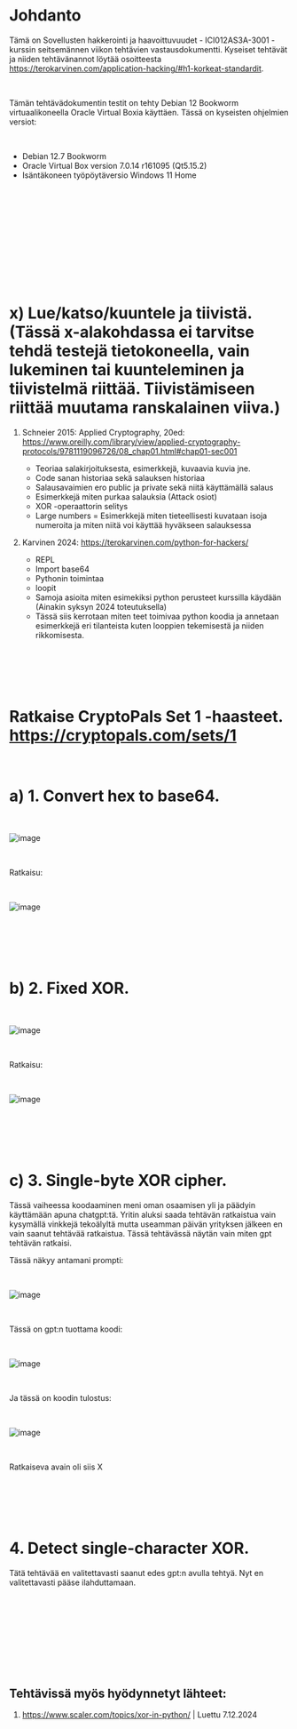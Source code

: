 # Johdanto

Tämä on Sovellusten hakkerointi ja haavoittuvuudet - ICI012AS3A-3001 -kurssin seitsemännen viikon tehtävien vastausdokumentti. Kyseiset tehtävät ja niiden tehtävänannot löytää osoitteesta https://terokarvinen.com/application-hacking/#h1-korkeat-standardit. 

<br/>

Tämän tehtävädokumentin testit on tehty Debian 12 Bookworm virtuaalikoneella Oracle Virtual Boxia käyttäen.
Tässä on kyseisten ohjelmien versiot:

<br/>

- Debian 12.7 Bookworm
- Oracle Virtual Box version 7.0.14 r161095 (Qt5.15.2)
- Isäntäkoneen työpöytäversio Windows 11 Home

<br/>
<br/>
<br/>
<br/>
<br/>
<br/>
<br/>
<br/>
<br/>
<br/>

# x) Lue/katso/kuuntele ja tiivistä. (Tässä x-alakohdassa ei tarvitse tehdä testejä tietokoneella, vain lukeminen tai kuunteleminen ja tiivistelmä riittää. Tiivistämiseen riittää muutama ranskalainen viiva.)

1. Schneier 2015: Applied Cryptography, 20ed: https://www.oreilly.com/library/view/applied-cryptography-protocols/9781119096726/08_chap01.html#chap01-sec001
   
   - Teoriaa salakirjoituksesta, esimerkkejä, kuvaavia kuvia jne.
   - Code sanan historiaa sekä salauksen historiaa
   - Salausavaimien ero public ja private sekä niitä käyttämällä salaus
   - Esimerkkejä miten purkaa salauksia (Attack osiot)
   - XOR -operaattorin selitys
   - Large numbers = Esimerkkejä miten tieteellisesti kuvataan isoja numeroita ja miten niitä voi käyttää hyväkseen salauksessa

2. Karvinen 2024: https://terokarvinen.com/python-for-hackers/

   - REPL
   - Import base64
   - Pythonin toimintaa
   - loopit
   - Samoja asioita miten esimekiksi python perusteet kurssilla käydään (Ainakin syksyn 2024 toteutuksella)
   - Tässä siis kerrotaan miten teet toimivaa python koodia ja annetaan esimerkkejä eri tilanteista kuten looppien tekemisestä ja niiden rikkomisesta.

<br/>
<br/>
<br/>
<br/>

# Ratkaise CryptoPals Set 1 -haasteet. https://cryptopals.com/sets/1

<br/>

# a) 1. Convert hex to base64.

<br/>

![image](https://github.com/user-attachments/assets/45280b12-adc0-43cf-8cc4-0dd8ee0f6499)

<br/>

Ratkaisu: 

<br/>

![image](https://github.com/user-attachments/assets/77885e6b-f608-4bec-bd53-3f053dd1a87b)

<br/>
<br/>
<br/>
<br/>

# b) 2. Fixed XOR.

<br/>

![image](https://github.com/user-attachments/assets/da7df93b-4aad-477b-b1bf-43049bb41120)

<br/>

Ratkaisu:

<br/>

![image](https://github.com/user-attachments/assets/238ecb91-7076-40db-a077-abde6faa6746)

<br/>
<br/>
<br/>
<br/>

# c) 3. Single-byte XOR cipher.

Tässä vaiheessa koodaaminen meni oman osaamisen yli ja päädyin käyttämään apuna chatgpt:tä. Yritin aluksi saada tehtävän ratkaistua vain kysymällä vinkkejä tekoälyltä mutta useamman päivän yrityksen jälkeen en vain saanut tehtävää ratkaistua. Tässä tehtävässä näytän vain miten gpt tehtävän ratkaisi.

Tässä näkyy antamani prompti:

<br/>

![image](https://github.com/user-attachments/assets/3042aa87-07c5-4a8d-9214-d3350e752611)

<br/>

Tässä on gpt:n tuottama koodi:

<br/>

![image](https://github.com/user-attachments/assets/6aa3521c-f6da-4e7f-998b-e6ccf9d1c4c2)

<br/>

Ja tässä on koodin tulostus:

<br/>

![image](https://github.com/user-attachments/assets/22a8db05-caa8-4358-99af-7ff75c26a798)

<br/>

Ratkaiseva avain oli siis X

<br/>
<br/>
<br/>
<br/>

# 4. Detect single-character XOR.

Tätä tehtävää en valitettavasti saanut edes gpt:n avulla tehtyä. Nyt en valitettavasti pääse ilahduttamaan.

<br/>
<br/>
<br/>
<br/>
<br/>
<br/>
<br/>
<br/>

## Tehtävissä myös hyödynnetyt lähteet:

1. https://www.scaler.com/topics/xor-in-python/ | Luettu 7.12.2024




